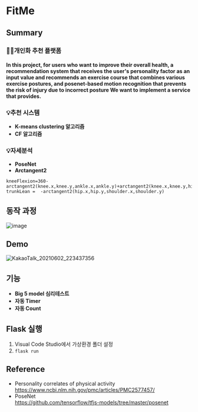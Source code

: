 # FitMe

## Summary
### 🧎‍♀️개인화 추천 플랫폼
#### In this project, for users who want to improve their overall health, a recommendation system that receives the user's personality factor as an input value and recommends an exercise course that combines various exercise postures, and posenet-based motion recognition that prevents the risk of injury due to incorrect posture We want to implement a service that provides.

### 💡추천 시스템
* **K-means clustering 알고리즘**
* **CF 알고리즘**  

### 💡자세분석
* **PoseNet**
* **Arctangent2**  
```
kneeFlexion=360-arctangent2(knee.x,knee.y,ankle.x,ankle.y)+arctangent2(knee.x,knee.y,hip.x,hip.y);
trunkLean =  -arctangent2(hip.x,hip.y,shoulder.x,shoulder.y)
```

## 동작 과정
![image](https://user-images.githubusercontent.com/66551410/122395548-121dc000-cfb2-11eb-9d27-d1061a6db072.png)

## Demo
![KakaoTalk_20210602_223437356](https://user-images.githubusercontent.com/66551410/122398109-85c0cc80-cfb4-11eb-838c-437f7cceb9f8.gif)

## 기능
* **Big 5 model 심리테스트**
* **자동 Timer**
* **자동 Count**

## Flask 실행
1. Visual Code Studio에서 가상환경 폴더 설정  
2. ```flask run```

## Reference
* Personality correlates of physical activity  
https://www.ncbi.nlm.nih.gov/pmc/articles/PMC2577457/
* PoseNet  
https://github.com/tensorflow/tfjs-models/tree/master/posenet
